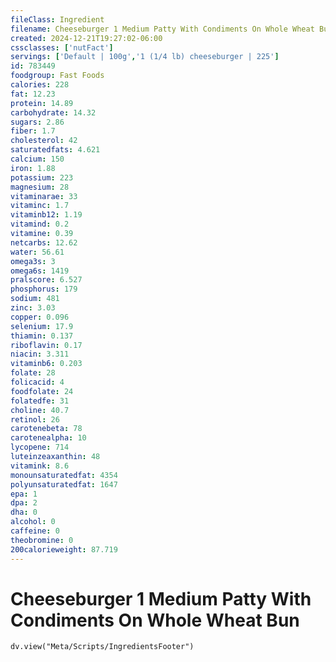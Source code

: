 ```yaml
---
fileClass: Ingredient
filename: Cheeseburger 1 Medium Patty With Condiments On Whole Wheat Bun
created: 2024-12-21T19:27:02-06:00
cssclasses: ['nutFact']
servings: ['Default | 100g','1 (1/4 lb) cheeseburger | 225']
id: 783449
foodgroup: Fast Foods
calories: 228
fat: 12.23
protein: 14.89
carbohydrate: 14.32
sugars: 2.86
fiber: 1.7
cholesterol: 42
saturatedfats: 4.621
calcium: 150
iron: 1.88
potassium: 223
magnesium: 28
vitaminarae: 33
vitaminc: 1.7
vitaminb12: 1.19
vitamind: 0.2
vitamine: 0.39
netcarbs: 12.62
water: 56.61
omega3s: 3
omega6s: 1419
pralscore: 6.527
phosphorus: 179
sodium: 481
zinc: 3.03
copper: 0.096
selenium: 17.9
thiamin: 0.137
riboflavin: 0.17
niacin: 3.311
vitaminb6: 0.203
folate: 28
folicacid: 4
foodfolate: 24
folatedfe: 31
choline: 40.7
retinol: 26
carotenebeta: 78
carotenealpha: 10
lycopene: 714
luteinzeaxanthin: 48
vitamink: 8.6
monounsaturatedfat: 4354
polyunsaturatedfat: 1647
epa: 1
dpa: 2
dha: 0
alcohol: 0
caffeine: 0
theobromine: 0
200calorieweight: 87.719
---
```


# Cheeseburger 1 Medium Patty With Condiments On Whole Wheat Bun

```dataviewjs
dv.view("Meta/Scripts/IngredientsFooter")
```